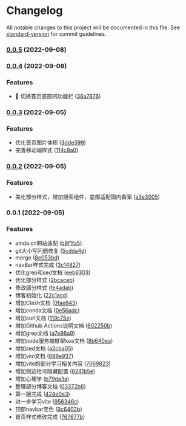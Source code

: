 # Changelog

All notable changes to this project will be documented in this file. See [standard-version](https://github.com/conventional-changelog/standard-version) for commit guidelines.

### [0.0.5](https://github.com/Alndaly/alndaly.github.io/compare/v0.0.4...v0.0.5) (2022-09-08)

### [0.0.4](https://github.com/Alndaly/alndaly.github.io/compare/v0.0.3...v0.0.4) (2022-09-08)


### Features

* 🎸 切换首页底部的功能栏 ([38a7876](https://github.com/Alndaly/alndaly.github.io/commit/38a78768cb253335e55fa246c7623d0435f3c89f))

### [0.0.3](https://github.com/Alndaly/alndaly.github.io/compare/v0.0.2...v0.0.3) (2022-09-05)


### Features

* 优化首页图片体积 ([3dde399](https://github.com/Alndaly/alndaly.github.io/commit/3dde3997708b3e32dc815b69c9ce0bbe517ecced))
* 完善移动端样式 ([114c9a0](https://github.com/Alndaly/alndaly.github.io/commit/114c9a0f4a6c910f395cc07682b91dffdf645a2b))

### [0.0.2](https://github.com/Alndaly/alndaly.github.io/compare/v0.0.1...v0.0.2) (2022-09-05)


### Features

* 美化部分样式，增加搜索组件，底部适配国内备案 ([a3e3005](https://github.com/Alndaly/alndaly.github.io/commit/a3e300501443937cf545f0f48653585a53998fc5))

### 0.0.1 (2022-09-05)


### Features

* alnda.cn网站适配 ([b9f1fa5](https://github.com/Alndaly/alndaly.github.io/commit/b9f1fa58547229049b21d7305bc9967e0bce0628))
* git大小写问题修复 ([5cdda4d](https://github.com/Alndaly/alndaly.github.io/commit/5cdda4da252d096a6733858219933f125c9fbc56))
* merge ([8e053bd](https://github.com/Alndaly/alndaly.github.io/commit/8e053bd317589779de737d4225d0352858e7f5b7))
* navBar样式完成 ([3c14827](https://github.com/Alndaly/alndaly.github.io/commit/3c1482714e568818f6e6069740205b631a053d31))
* 优化grep和sed文档 ([eeb6303](https://github.com/Alndaly/alndaly.github.io/commit/eeb6303bddd673a6f88107c457ada3efbfeca88c))
* 优化部分样式 ([2bcaceb](https://github.com/Alndaly/alndaly.github.io/commit/2bcacebc298667345ba56ebd021b4abb522db4cd))
* 修改部分样式 ([fe4adab](https://github.com/Alndaly/alndaly.github.io/commit/fe4adab035f72472b87ae605f4b2718009f7e81b))
* 博客初始化 ([22c1acd](https://github.com/Alndaly/alndaly.github.io/commit/22c1acd785c0728e1529c25a8bdf2cadc6d0ebb9))
* 增加Clash文档 ([0fae843](https://github.com/Alndaly/alndaly.github.io/commit/0fae8437834a4157fd74563fc4a5b91fc7d9ac90))
* 增加conda文档 ([0e56adc](https://github.com/Alndaly/alndaly.github.io/commit/0e56adc88b7e15aa331c8a8e4f650b9b5fc5b853))
* 增加curl文档 ([119c75e](https://github.com/Alndaly/alndaly.github.io/commit/119c75efd072a5ddbe36415798670e03f662cb22))
* 增加Github Actions说明文档 ([602250b](https://github.com/Alndaly/alndaly.github.io/commit/602250b55c8438a2ab78ef0e3400d8d4c3923215))
* 增加grep文档 ([a7e96a9](https://github.com/Alndaly/alndaly.github.io/commit/a7e96a9692bff2839d1b48d5c1e6d9fbc1b6a33d))
* 增加node服务端框架koa文档 ([8b640ea](https://github.com/Alndaly/alndaly.github.io/commit/8b640ea255edf50716558b41b9b44427a562f499))
* 增加sed文档 ([a2cba05](https://github.com/Alndaly/alndaly.github.io/commit/a2cba0592e68bea61c66ddedd6635f95af020f4c))
* 增加vim文档 ([699e937](https://github.com/Alndaly/alndaly.github.io/commit/699e93718359cd3050e1b6c109ffa96cc1ff163a))
* 增加vite的部分学习相关内容 ([7069823](https://github.com/Alndaly/alndaly.github.io/commit/70698234450ee2c75ed016d32ee056eb64b97853))
* 增加侧边栏可隐藏配置 ([8241b5e](https://github.com/Alndaly/alndaly.github.io/commit/8241b5ecaf9b1f244e04ed5667bf0b5709e234ff))
* 增加心理学 ([b79da3a](https://github.com/Alndaly/alndaly.github.io/commit/b79da3a0acfc42ab63fc9ed26b912cd9924b1e97))
* 整理部分博客文档 ([03372b6](https://github.com/Alndaly/alndaly.github.io/commit/03372b6484b616fc376c2577b631ed932a4f17a7))
* 第一版完成 ([424e0e3](https://github.com/Alndaly/alndaly.github.io/commit/424e0e32cdcf2164ce5b6c045e4ea13fabbdbb1b))
* 进一步学习vite ([956346c](https://github.com/Alndaly/alndaly.github.io/commit/956346c443b88f7a78d4b5cf09faee721aa9fa73))
* 顶部navbar变色 ([9c6402b](https://github.com/Alndaly/alndaly.github.io/commit/9c6402b2fc6c79091c2161124868bb8c9f984de8))
* 首页样式修改完成 ([767677b](https://github.com/Alndaly/alndaly.github.io/commit/767677bd1ca2dd5f7878ef95a870e12c69e12d5f))
